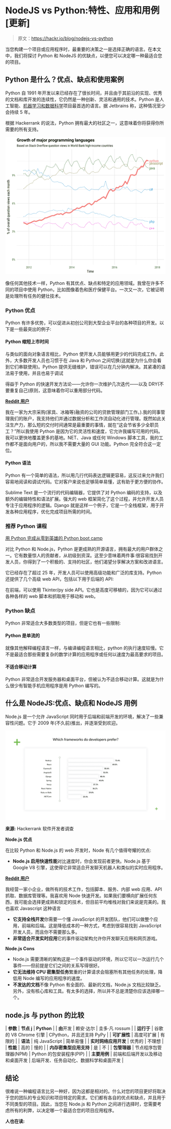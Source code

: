 # NodeJS vs Python:特性、应用和用例[更新]

> 原文：<https://hackr.io/blog/nodejs-vs-python>

当您构建一个项目或应用程序时，最重要的决策之一是选择正确的语言。在本文中，我们将探讨 Python 和 NodeJS 的优缺点，以便您可以决定哪一种最适合您的项目。

## Python 是什么？优点、缺点和使用案例

Python 自 1991 年开发以来已经存在了很长时间，并且由于其前沿的实现、优秀的文档和库开发的连续性，它仍然是一种创新、灵活和通用的技术。Python 是人工智能、[机器学习和数据科学](https://hackr.io/blog/data-science-vs-machine-learning)项目最首选的语言。据 Jetbrains 称，这种情况至少会持续 5 年。

根据 Hackerrank 的说法，Python 拥有最大的社区之一，这意味着你将获得你所需要的所有支持。

![](img/01589934ea10b12eceb9d092f6c6915c.png)

像任何其他技术一样，Python 有其优点、缺点和特定的应用领域。我曾在许多不同的项目中使用 Python，比如图像着色和医疗保健平台。一次又一次，它被证明是处理所有任务的健壮技术。

### **Python 优点**

Python 有许多优势，可以促进从初创公司到大型企业平台的各种项目的开发。以下是一些最突出的例子:

#### **Python 缩短上市时间**

与类似的面向对象语言相比，Python 使开发人员能够用更少的代码完成工作。此外，大多数开发人员也习惯于在 Java 和 Python 之间切换(这就是为什么你会看到它们串联使用)。Python 提供无缝维护，错误可以在几分钟内解决。其紧凑的语法易于使用，并且也易于调试

得益于 Python 的快速开发方法论——允许你一次维护几次迭代——以及 DRY(不要重复自己)原则，这意味着你可以重用部分代码。

[**Reddit 用户**](https://www.reddit.com/r/Python/comments/9l14y8/why_do_you_use_python/)

我在一家为大宗采购(家具、冰箱等)融资的公司的贷款管理部门工作。).我的同事管理我们的账户，我支持他们并通过数据分析和工作流自动化进行管理。既然如此关注生产力，那么短的交付时间通常是最重要的事情，就在“这会节省多少全职员工？”所以我使用 Python 是因为它的灵活性和速度，它允许我编写可用的代码。我可以更快地覆盖更多的基地。NET、Java 或任何 Windows 脚本工具，我的工作都不是面向用户的，所以我不需要大量的 GUI 功能。Python 完全符合这一定位。

#### **Python 语法**

Python 有一个简单的语法，所以用几行代码表达逻辑更容易，这反过来允许我们容易地阅读和调试代码。它对客户来说也足够简单易懂，这有助于更方便的协作。

Sublime Text 是一个流行的代码编辑器，它提供了对 Python 编码的支持，以及额外的编辑特性和语法扩展。强大的 web 框架简化了这个过程，并允许开发人员专注于应用程序的逻辑。Django 就是这样一个例子，它是一个全栈框架，用于开发各种应用程序，优化完成项目所需的时间。

### 推荐 Python 课程

[用 Python 完成从零到英雄的 Python boot camp](https://click.linksynergy.com/deeplink?id=jU79Zysihs4&mid=39197&murl=https%3A%2F%2Fwww.udemy.com%2Fcourse%2Fcomplete-python-bootcamp%2F)

对比 Python 和 Node.js，Python 是更成熟的开源语言，拥有最大的用户群体之一。它有数量惊人的贡献者，从初级到资深。这至少意味着两件事:很容易找到开发人员，你得到了一个积极的、支持的社区，他们渴望分享解决方案和改进语言。

它已经存在了超过 25 年，开发人员可以使用高级功能和广泛的库支持。Python 还提供了几个高级 web API，包括以下用于后端的 API:

在前端，可以使用 Tkinter/py side API。它也是高度可移植的，因为它可以通过各种各样的 web 脚本和抓取用于移动和 web。

### **Python 缺点**

Python 非常适合大多数类型的项目，但是它也有一些限制:

#### **Python 是单流的**

就像其他解释编程语言一样，与编译编程语言相比，python 的执行速度较慢。它不是最适合那些需要复杂的数学计算的应用程序或任何以速度为最高要求的项目。

#### **不适合移动计算**

Python 非常适合开发服务器和桌面平台，但被认为不适合移动计算。这就是为什么很少有智能手机应用程序是用 Python 编写的。

## **什么是 NodeJS:优点、缺点和 NodeJS 用例**

Node.js 是一个允许 JavaScript 同时用于后端和前端开发的环境，解决了一些兼容性问题。它于 2009 年(不久前)推出，并逐渐受到欢迎。

![](img/870b4cf27e96a0d387c746a95b855b1e.png)

**来源:** Hackerrank 软件开发者调查

**Node.js 优点**

在比较 Python 和 Node.js 的 web 开发时，Node 有几个值得夸耀的优点:

*   **Node.js 启用快速性能**对比速度时，你会发现前者更快。Node.js 基于 Google V8 引擎，这使得它非常适合开发聊天机器人和类似的实时应用程序。

[**Reddit 用户**](https://www.reddit.com/r/node/comments/8oac9v/why_do_you_use_nodejs/e02azfl/)

我经营一家小企业，做所有的技术工作，包括脚本、服务、内部 web 应用、API 抓取、数据库管理等。我喜欢用 Node 快速开发。如果我们要横向扩展任何东西，我可能会选择更成熟和锁定的技术，但目前平均堆栈对我们来说是完美的。我也喜欢 Javascript 这种语言

*   **它支持全栈开发**你需要一个懂 JavaScript 的开发团队，他们可以做整个应用，前端和后端。这是降低成本的一种方式，考虑到很容易找到 JavaScript 开发人员，而且你不需要那么多。
*   **非常适合开发实时应用**它的事件驱动架构允许你开发聊天应用和网页游戏。

**Node.js Cons**

*   Node.js 需要清晰的架构这是一个事件驱动的环境，所以它可以一次运行几个事件——但前提是它们之间的关系写得很好。
*   **它无法维持 CPU 密集型任务**繁重的计算请求会阻塞所有其他任务的处理，降低用 Node 编写的应用程序的速度。
*   **不发达的文档**不像 Python 有全面的、最新的文档，Node.js 文档比较缺乏。另外，没有核心库和工具。有太多的选择，所以并不总是清楚你应该选择哪一个。

## node.js 与 python 的比较

| **参数** | **节点 j** | **Python** |
| **由**开发 | 赖安·达尔 | 圭多·凡 rossum |
| **运行于** | 谷歌的 V8 Chrome 引擎 | CPython，并且还支持 PyPy |
| **可扩展性** | 高度可扩展 | 有限的 |
| **语法** | 纯 JavaScript | 简单易懂 |
| **实时网络应用开发** | 优秀的 | 不理想 |
| **性能** | 高的 | 慢的 |
| **内存密集型应用支持** | 是 | 不 |
| **包管理器** | 节点程序包管理器(NPM) | Python 的包安装程序(PIP) |
| **主要用例** | 前端和后端开发以及移动和桌面开发 | 后端开发、任务自动化、数据科学和桌面开发 |

## **结论**

很难说一种编程语言比另一种好，因为这都是相对的。什么对您的项目更好将取决于您的团队的专业知识和项目特定的需求。它们都有各自的优点和缺点，并且用于不同类型的项目。因此，当您在 Node.js 和 Python 之间进行选择时，您需要考虑所有的利弊，以决定哪一个最适合您的项目应用程序。

**人也在读:**